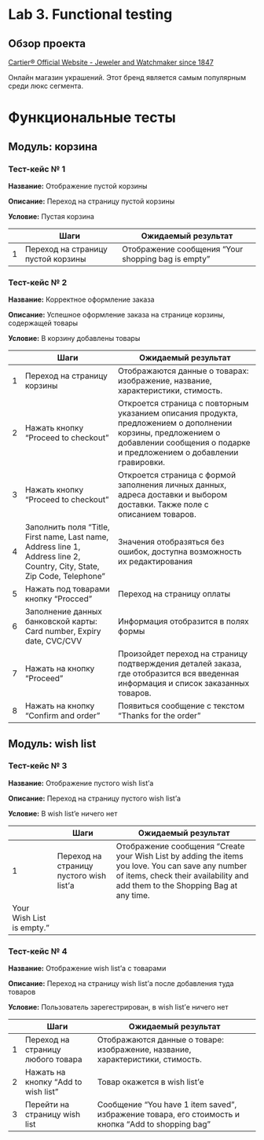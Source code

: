 # Lab 3. Functional testing
## Обзор проекта

[Cartier® Official Website - Jeweler and Watchmaker since 1847](https://www.cartier.com/en-us/home)

Онлайн магазин украшений. Этот бренд является самым популярным среди люкс сегмента.

# Функциональные тесты

## Модуль: корзина

### Тест-кейс ****№**** 1

**Название:** Отображение пустой корзины

**Описание:** Переход на страницу пустой корзины

**Условие:** Пустая корзина

|  | Шаги | Ожидаемый результат |
| --- | --- | --- |
| 1 | Переход на страницу пустой корзины | Отображение сообщения “Your shopping bag is empty” |

### Тест-кейс ****№ 2****

**Название:** Корректное оформление заказа 

**Описание:** Успешное оформление заказа на странице корзины, содержащей товары

**Условие:** В корзину добавлены товары

|  | Шаги | Ожидаемый результат |
| --- | --- | --- |
| 1 | Переход на страницу корзины | Отображаются данные о товарах: изображение, название, характеристики, стимость. |
| 2 | Нажать кнопку “Proceed to checkout” | Откроется страница с повторным указанием описания продукта, предложением о дополнении корзины, предложением о добавлении сообщения о подарке и предложением о добавлении гравировки. |
| 3 | Нажать кнопку “Proceed to checkout” | Откроется страница с формой заполнения личных данных, адреса доставки и выбором доставки. Также поле с описанием товаров. |
| 4 | Заполнить поля “Title, First name, Last name, Address line 1, Address line 2, Country, City, State, Zip Code, Telephone”  | Значения отобразяться без ошибок, доступна возможность их редактирования |
| 5 | Нажать под товарами кнопку “Procced” | Переход на страницу оплаты |
| 6 | Заполнение данных банковской карты: Card number, Expiry date, CVC/CVV | Информация отобразится в полях формы |
| 7 | Нажать на кнопку “Proceed” | Произойдет переход на страницу подтверждения деталей заказа, где отобразится вся введенная информация и список заказанных товаров.  |
| 8 | Нажать на кнопку “Confirm and order” | Появиться сообщение с текстом “Thanks for the order” |

## Модуль: wish list

### Тест-кейс ****№ 3****

**Название:** Отображение пустого wish list’а

**Описание:** Переход на страницу пустого wish list’а

**Условие:** В wish list’e ничего нет

|  | Шаги | Ожидаемый результат |
| --- | --- | --- |
| 1 | Переход на страницу пустого wish list’а  | Отображение сообщения “Create your Wish List by adding the items you love. You can save any number of items, check their availability and add them to the Shopping Bag at any time.
Your Wish List is empty.” |

### Тест-кейс ****№ 4****

**Название:** Отображение wish list’а с товарами

**Описание:** Переход на страницу wish list’а после добавления туда товаров

**Условие:**  Пользователь зарегестрирован, в wish list’е ничего нет 

|  | Шаги | Ожидаемый результат |
| --- | --- | --- |
| 1 | Переход на страницу любого товара | Отображаются данные о товаре: изображение, название, характеристики, стимость. |
| 2 | Нажать на кнопку “Add to wish list” | Товар окажется в wish list’е |
| 3 | Перейти на страницу wish list | Сообщение “You have 1 item saved”, избражение товара, его стоимость и кнопка “Add to shopping bag”  |
